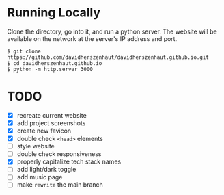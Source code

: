 # Running Locally

Clone the directory, go into it, and run a python server. The website will be available on the network at the server's IP address and port.

```shell
$ git clone https://github.com/davidherszenhaut/davidherszenhaut.github.io.git
$ cd davidherszenhaut.github.io
$ python -m http.server 3000
```

# TODO

- [x] recreate current website
- [x] add project screenshots
- [x] create new favicon
- [x] double check `<head>` elements
- [ ] style website
- [ ] double check responsiveness
- [x] properly capitalize tech stack names
- [ ] add light/dark toggle
- [ ] add music page
- [ ] make `rewrite` the main branch

